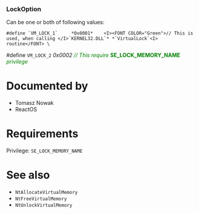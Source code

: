 ### LockOption

Can be one or both of following values:

	#define `VM_LOCK_1`		*0x0001*	<I><FONT COLOR="Green">// This is used, when calling </I>`KERNEL32.DLL`* *`VirtualLock`<I> routine</FONT> \
</I>	#define `VM_LOCK_2`		*0x0002*	<I><FONT COLOR="Green">// This require </I>**SE_LOCK_MEMORY_NAME**<I> privilege</FONT> \
</I>

# Documented by

* Tomasz Nowak
* ReactOS

# Requirements

Privilege: `SE_LOCK_MEMORY_NAME`

# See also

* `NtAllocateVirtualMemory`
* `NtFreeVirtualMemory`
* `NtUnlockVirtualMemory`
